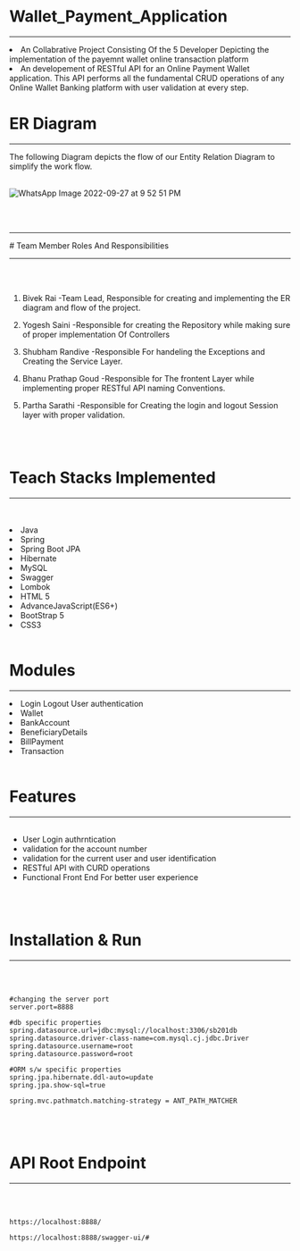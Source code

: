 # Wallet_Payment_Application
<hr>
<li>An Collabrative Project Consisting Of the 5 Developer Depicting the implementation of the payemnt wallet online transaction platform
<li>An developement of RESTful API for an Online Payment Wallet application. This API performs all the fundamental CRUD operations of any Online Wallet Banking platform with user validation at every step.
<br>
  
# ER Diagram
<hr>
The following Diagram depicts the flow of our Entity Relation Diagram to simplify the work flow.
<br>
<br>
  
  
![WhatsApp Image 2022-09-27 at 9 52 51 PM](https://user-images.githubusercontent.com/57911117/192693251-f4deedb6-d884-404c-9529-3970e25a8a5f.jpeg)

<br>
<br>
<hr>
# Team Member Roles And Responsibilities
<hr>
<br>
<br>

1) Bivek Rai  -Team Lead, Responsible for creating and implementing the ER diagram and flow of the project.

2) Yogesh Saini -Responsible for creating the Repository while making sure of proper implementation Of Controllers

3) Shubham Randive -Responsible For handeling the Exceptions and Creating the Service Layer.

4) Bhanu Prathap Goud -Responsible for The frontent Layer while implementing proper RESTful API naming Conventions.

5) Partha Sarathi  -Responsible for Creating the login and logout Session layer with proper validation.

<br>
<br>

# Teach Stacks Implemented
<hr>
<br>
<br>
<li>Java
<li>Spring
<li>Spring Boot JPA
<li>Hibernate
<li>MySQL
<li>Swagger
<li>Lombok
<li>HTML 5
<li>AdvanceJavaScript(ES6+)
<li>BootStrap 5
<li>CSS3

<br>
<br>



# Modules
<hr>
<li>Login Logout User authentication
<li>Wallet
<li>BankAccount
<li>BeneficiaryDetails
<li>BillPayment
<li>Transaction

<br>
<br>

# Features
<hr>
<br>

- User Login authrntication
- validation for the account number
- validation for the current user and user identification
- RESTful API with CURD operations
- Functional Front End For better user experience

<br>
<br>

# Installation & Run
<hr>
<br>
<br>

```
#changing the server port
server.port=8888

#db specific properties
spring.datasource.url=jdbc:mysql://localhost:3306/sb201db
spring.datasource.driver-class-name=com.mysql.cj.jdbc.Driver
spring.datasource.username=root
spring.datasource.password=root

#ORM s/w specific properties
spring.jpa.hibernate.ddl-auto=update
spring.jpa.show-sql=true

spring.mvc.pathmatch.matching-strategy = ANT_PATH_MATCHER

```

<br>
<br>

# API Root Endpoint
<hr>
<br>
<br>

```
https://localhost:8888/
```

```
https://localhost:8888/swagger-ui/#
```
<br>
<br>

